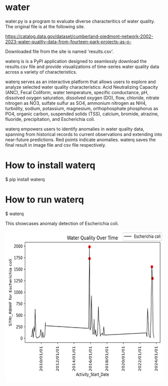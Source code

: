 # water

water.py is a program to evaluate diverse characteritics of water quality. The original file is at the following site.

https://catalog.data.gov/dataset/cumberland-piedmont-network-2002-2023-water-quality-data-from-fourteen-park-projects-as-o-

Downloaded file from the site is named 'results.csv'.

waterq is is a PyPI application designed to seamlessly download the results.csv file and provide visualizations of time-series water quality data across a variety of characteristics. 

waterq serves as an interactive platform that allows users to explore and analyze selected water quality characteristics: Acid Neutralizing Capacity (ANC), Fecal Coliform, water temperature, specific conductance, pH, dissolved oxygen saturation, dissolved oxygen (DO), flow, chloride, nitrate nitrogen as NO3, sulfate sulfur as SO4, ammonium nitrogen as NH4, turbidity, sodium, potassium, magnesium, orthophosphate phosphorus as PO4, organic carbon, suspended solids (TSS), calcium, bromide, atrazine, fluoride, precipitation, and Escherichia coli.

waterq empowers users to identify anomalies in water quality data, spanning from historical records to current observations and extending into near-future predictions. Red points indicate anomalies. waterq saves the final result in image file and csv file respectively.

# How to install waterq

$ pip install waterq

# How to run waterq

$ waterq

This showcases anomaly detection of Escherichia coli.

<img src='https://github.com/y-takefuji/water/raw/main/STRI_RBWF_result.png' height=480 width=640>
